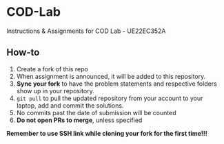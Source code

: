 # COD-Lab
Instructions & Assignments for COD Lab - UE22EC352A

## How-to
1. Create a fork of this repo
2. When assignment is announced, it will be added to this repository. 
3. **Sync your fork** to have the problem statements and respective folders show up in your repository.
4. `git pull` to pull the updated repository from your account to your laptop, add and commit the solutions.
5. No commits past the date of submission will be counted
6. **Do not open PRs to merge**, unless specified

**Remember to use SSH link while cloning your fork for the first time!!!**
